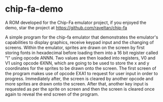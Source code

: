 # chip-fa-demo
A ROM developed for the Chip-Fa emulator project, if you enjoyed the demo, star the project at https://github.com/raveltan/chip-fa


A simple program for the chip-fa emulator that demonstrates the emulator's capabilities to display graphics, receive keypad input and the changing of screens.
Within the emulator, sprites are drawn on the screen by first storing fonts in hexadecimal before loading them into a 16 bit register called "I" using opcode ANNN. Two values are then loaded into registers, V0 and V1 using opcode 6XNN, which are going to be used to store the x and y coordinates for the sprites to be drawn onto the screen. The first screen of the program makes use of opcode EXA1 to request for user input in order to progress. Immediately after, the screen is cleared by another opcode and more sprites are drawn onto the screen. After that, another key input is requested as per the sprite on screen and then the screen is cleared once again to reveal the end screen of the program.
